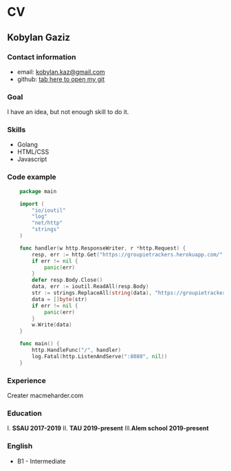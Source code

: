 # CV

## Kobylan Gaziz

### Contact information

- email: kobylan.kaz@gmail.com
- github: [tab here to open my git](https://github.com/kobylan)

### Goal

I have an idea, but not enough skill to do it.

### Skills

- Golang
- HTML/CSS
- Javascript

### Code example

```go
    package main

    import (
    	"io/ioutil"
    	"log"
    	"net/http"
    	"strings"
    )

    func handler(w http.ResponseWriter, r *http.Request) {
    	resp, err := http.Get("https://groupietrackers.herokuapp.com/" + r.URL.Path[1:])
    	if err != nil {
    		panic(err)
    	}
    	defer resp.Body.Close()
    	data, err := ioutil.ReadAll(resp.Body)
    	str := strings.ReplaceAll(string(data), "https://groupietrackers.herokuapp.com/", "http://localhost:8080/")
    	data = []byte(str)
    	if err != nil {
    		panic(err)
    	}
    	w.Write(data)
    }

    func main() {
    	http.HandleFunc("/", handler)
    	log.Fatal(http.ListenAndServe(":8080", nil))
    }
```

### Experience

Creater macmeharder.com

### Education

I. **SSAU 2017-2019**
II. **TAU 2019-present**
III.**Alem school 2019-present**

### English

- B1 - Intermediate
